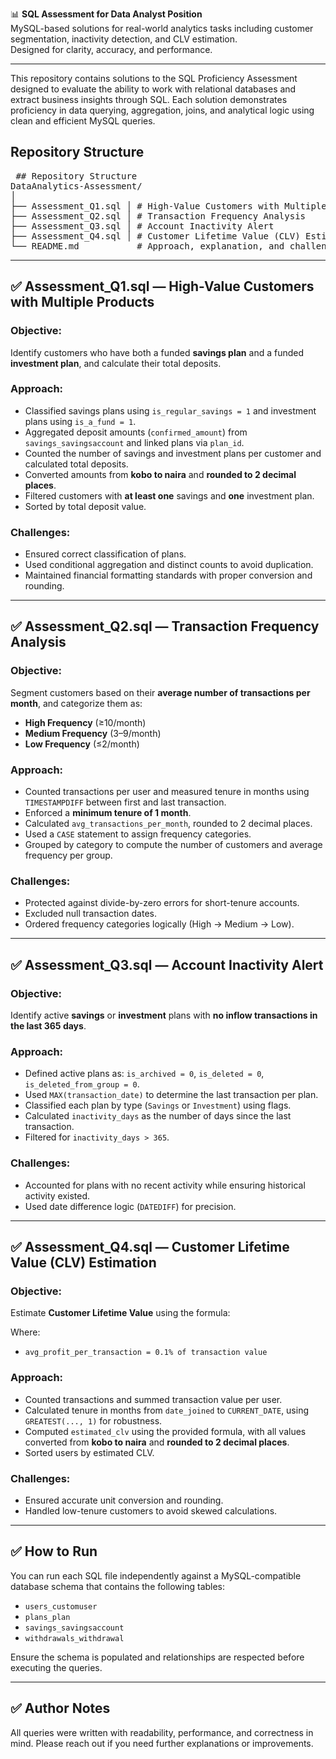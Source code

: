 📊 **SQL Assessment for Data Analyst Position**  
MySQL-based solutions for real-world analytics tasks including customer segmentation, inactivity detection, and CLV estimation.  
Designed for clarity, accuracy, and performance.

---

This repository contains solutions to the SQL Proficiency Assessment designed to evaluate the ability to work with relational databases and extract business insights through SQL. Each solution demonstrates proficiency in data querying, aggregation, joins, and analytical logic using clean and efficient MySQL queries.

## Repository Structure

<pre> ## Repository Structure 
DataAnalytics-Assessment/
│ 
├── Assessment_Q1.sql │ # High-Value Customers with Multiple Products 
├── Assessment_Q2.sql │ # Transaction Frequency Analysis 
├── Assessment_Q3.sql │ # Account Inactivity Alert 
├── Assessment_Q4.sql │ # Customer Lifetime Value (CLV) Estimation 
└── README.md           # Approach, explanation, and challenges </pre>
---

## ✅ Assessment_Q1.sql — High-Value Customers with Multiple Products

### Objective:
Identify customers who have both a funded **savings plan** and a funded **investment plan**, and calculate their total deposits.

### Approach:
- Classified savings plans using `is_regular_savings = 1` and investment plans using `is_a_fund = 1`.
- Aggregated deposit amounts (`confirmed_amount`) from `savings_savingsaccount` and linked plans via `plan_id`.
- Counted the number of savings and investment plans per customer and calculated total deposits.
- Converted amounts from **kobo to naira** and **rounded to 2 decimal places**.
- Filtered customers with **at least one** savings and **one** investment plan.
- Sorted by total deposit value.

### Challenges:
- Ensured correct classification of plans.
- Used conditional aggregation and distinct counts to avoid duplication.
- Maintained financial formatting standards with proper conversion and rounding.

---

## ✅ Assessment_Q2.sql — Transaction Frequency Analysis

### Objective:
Segment customers based on their **average number of transactions per month**, and categorize them as:

- **High Frequency** (≥10/month)
- **Medium Frequency** (3–9/month)
- **Low Frequency** (≤2/month)

### Approach:
- Counted transactions per user and measured tenure in months using `TIMESTAMPDIFF` between first and last transaction.
- Enforced a **minimum tenure of 1 month**.
- Calculated `avg_transactions_per_month`, rounded to 2 decimal places.
- Used a `CASE` statement to assign frequency categories.
- Grouped by category to compute the number of customers and average frequency per group.

### Challenges:
- Protected against divide-by-zero errors for short-tenure accounts.
- Excluded null transaction dates.
- Ordered frequency categories logically (High → Medium → Low).

---

## ✅ Assessment_Q3.sql — Account Inactivity Alert

### Objective:
Identify active **savings** or **investment** plans with **no inflow transactions in the last 365 days**.

### Approach:
- Defined active plans as: `is_archived = 0`, `is_deleted = 0`, `is_deleted_from_group = 0`.
- Used `MAX(transaction_date)` to determine the last transaction per plan.
- Classified each plan by type (`Savings` or `Investment`) using flags.
- Calculated `inactivity_days` as the number of days since the last transaction.
- Filtered for `inactivity_days > 365`.

### Challenges:
- Accounted for plans with no recent activity while ensuring historical activity existed.
- Used date difference logic (`DATEDIFF`) for precision.

---

## ✅ Assessment_Q4.sql — Customer Lifetime Value (CLV) Estimation

### Objective:
Estimate **Customer Lifetime Value** using the formula:


Where:
- `avg_profit_per_transaction = 0.1% of transaction value`

### Approach:
- Counted transactions and summed transaction value per user.
- Calculated tenure in months from `date_joined` to `CURRENT_DATE`, using `GREATEST(..., 1)` for robustness.
- Computed `estimated_clv` using the provided formula, with all values converted from **kobo to naira** and **rounded to 2 decimal places**.
- Sorted users by estimated CLV.

### Challenges:
- Ensured accurate unit conversion and rounding.
- Handled low-tenure customers to avoid skewed calculations.

---

## ✅ How to Run

You can run each SQL file independently against a MySQL-compatible database schema that contains the following tables:

- `users_customuser`
- `plans_plan`
- `savings_savingsaccount`
- `withdrawals_withdrawal`

Ensure the schema is populated and relationships are respected before executing the queries.

---

## ✅ Author Notes

All queries were written with readability, performance, and correctness in mind. Please reach out if you need further explanations or improvements.
